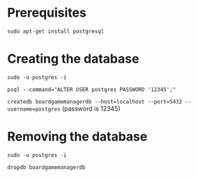 # Prerequisites

`sudo apt-get install postgresql`

# Creating the database

`sudo -u postgres -i`

`psql --command="ALTER USER postgres PASSWORD '12345';"`

`createdb boardgamemanagerdb --host=localhost --port=5432 --username=postgres` (password is 12345)

# Removing the database

`sudo -u postgres -i`

`dropdb boardgamemanagerdb`